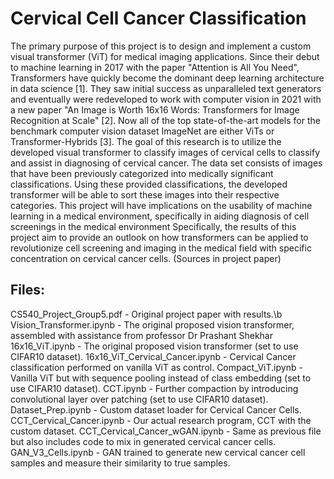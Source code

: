 # Cervical Cell Cancer Classification
The primary purpose of this project is to design and implement a custom visual transformer
(ViT) for medical imaging applications. Since their debut to machine learning in 2017 with the paper
"Attention is All You Need", Transformers have quickly become the dominant deep learning architecture in
data science [1]. They saw initial success as unparalleled text generators and eventually were redeveloped
to work with computer vision in 2021 with a new paper "An Image is Worth 16x16 Words: Transformers
for Image Recognition at Scale" [2]. Now all of the top state-of-the-art models for the benchmark computer
vision dataset ImageNet are either ViTs or Transformer-Hybrids [3]. The goal of this research is to utilize
the developed visual transformer to classify images of cervical cells to classify and assist in diagnosing
of cervical cancer. The data set consists of images that have been previously categorized into medically
significant classifications. Using these provided classifications, the developed transformer will be able to
sort these images into their respective categories. This project will have implications on the usability of
machine learning in a medical environment, specifically in aiding diagnosis of cell screenings in the medical
environment Specifically, the results of this project aim to provide an outlook on how transformers can
be applied to revolutionize cell screening and imaging in the medical field with specific concentration on
cervical cancer cells. (Sources in project paper)

## Files:
CS540_Project_Group5.pdf - Original project paper with results.\b
Vision_Transformer.ipynb - The original proposed vision transformer, assembled with assistance from professor Dr Prashant Shekhar  
16x16_ViT.ipynb - The original proposed vision transformer (set to use CIFAR10 dataset).
16x16_ViT_Cervical_Cancer.ipynb - Cervical Cancer classification performed on vanilla ViT as control.
Compact_ViT.ipynb - Vanilla ViT but with sequence pooling instead of class embedding (set to use CIFAR10 dataset).
CCT.ipynb - Further compaction by introducing convolutional layer over patching (set to use CIFAR10 dataset).
Dataset_Prep.ipynb - Custom dataset loader for Cervical Cancer Cells.
CCT_Cervical_Cancer.ipynb - Our actual research program, CCT with the custom dataset.
CCT_Cervical_Cancer_wGAN.ipynb - Same as previous file but also includes code to mix in generated cervical cancer cells.
GAN_V3_Cells.ipynb - GAN trained to generate new cervical cancer cell samples and measure their similarity to true samples.
